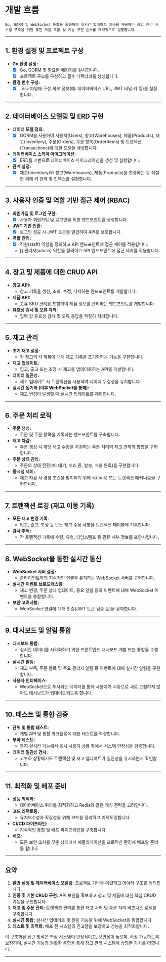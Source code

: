 # 개발 흐름

```
Go, GORM 및 WebSocket 통합을 활용하여 실시간 업데이트 기능을 제공하는 창고 관리 시스템 구축을 위한 추천 개발 흐름 및 기능 구현 순서를 개략적으로 설명합니다.
```

---

## 1. 환경 설정 및 프로젝트 구성
- **Go 환경 설정:**  
  - [x] Go, GORM 및 필요한 패키지를 설치합니다.
  - [x] 프로젝트 구조를 구성하고 필수 디렉터리를 생성합니다.
- **환경 변수 구성:**  
  - [x] `.env` 파일에 구성 세부 정보(예: 데이터베이스 URL, JWT 비밀 키 등)를 설정합니다.

---

## 2. 데이터베이스 모델링 및 ERD 구현
- **데이터 모델 정의:**  
  - [x] GORM을 사용하여 사용자(Users), 창고(Warehouses), 제품(Products), 재고(Inventory), 주문(Orders), 주문 항목(OrderItems) 및 트랜잭션(Transactions)에 대한 모델을 생성합니다.
- **데이터베이스 스키마 마이그레이션:**  
  - [x] ERD를 기반으로 데이터베이스 마이그레이션을 생성 및 실행합니다.
- **관계 설정:**  
  - [x] 재고(Inventory)와 창고(Warehouses), 제품(Products)를 연결하는 등 적절한 외래 키 관계 및 인덱스를 설정합니다.

---

## 3. 사용자 인증 및 역할 기반 접근 제어 (RBAC)
- **회원가입 및 로그인 구현:**  
  - [x] 사용자 회원가입 및 로그인을 위한 엔드포인트를 생성합니다.
- **JWT 기반 인증:**  
  - [x] 로그인 성공 시 JWT 토큰을 발급하여 API를 보호합니다.
- **역할 관리:**  
  - [x] 직원(staff) 역할을 정의하고 API 엔드포인트에 접근 제어를 적용합니다.
  - [] 관리자(admin) 역할을 정의하고 API 엔드포인트에 접근 제어를 적용합니다.

---

## 4. 창고 및 제품에 대한 CRUD API
- **창고 API:**  
  - 창고 기록을 생성, 조회, 수정, 삭제하는 엔드포인트를 개발합니다.
- **제품 API:**  
  - 고유 SKU 관리를 포함하여 제품 정보를 관리하는 엔드포인트를 개발합니다.
- **유효성 검사 및 오류 처리:**  
  - 입력 값 유효성 검사 및 오류 응답을 적절히 처리합니다.

---

## 5. 재고 관리
- **초기 재고 설정:**  
  - 각 창고의 각 제품에 대해 재고 기록을 초기화하는 기능을 구현합니다.
- **재고 업데이트:**  
  - 입고, 출고 또는 조정 시 재고를 업데이트하는 API를 개발합니다.
- **데이터 일관성:**  
  - 재고 업데이트 시 트랜잭션을 사용하여 데이터 무결성을 유지합니다.
- **실시간 동기화 (이후 WebSocket을 통해):**  
  - 재고 변경이 발생할 때 실시간 업데이트를 계획합니다.

---

## 6. 주문 처리 로직
- **주문 생성:**  
  - 주문 및 주문 항목을 기록하는 엔드포인트를 구축합니다.
- **재고 차감:**  
  - 주문 생성 시 해당 재고 수량을 차감하는 주문 처리와 재고 관리의 통합을 구현합니다.
- **주문 상태 관리:**  
  - 주문의 상태 전환(예: 대기, 처리 중, 발송, 배송 완료)을 구현합니다.
- **동시성 제어:**  
  - 재고 차감 시 경쟁 조건을 방지하기 위해 락(lock) 또는 트랜잭션 메커니즘을 구현합니다.

---

## 7. 트랜잭션 로깅 (재고 이동 기록)
- **모든 재고 변경 기록:**  
  - 입고, 출고, 조정 등 모든 재고 수정 사항을 트랜잭션 테이블에 기록합니다.
- **감사 추적:**  
  - 각 트랜잭션 기록에 수량, 유형, 타임스탬프 등 관련 세부 정보를 포함시킵니다.

---

## 8. WebSocket을 통한 실시간 통신
- **WebSocket 서버 설정:**  
  - 클라이언트와의 지속적인 연결을 유지하는 WebSocket 서버를 구현합니다.
- **실시간 이벤트 브로드캐스팅:**  
  - 재고 변경, 주문 상태 업데이트, 중요 알림 등의 이벤트에 대해 WebSocket 이벤트를 통합합니다.
- **보안 고려사항:**  
  - WebSocket 연결에 대해 인증(JWT 토큰 검증 등)을 강화합니다.

---

## 9. 대시보드 및 알림 통합
- **대시보드 통합:**  
  - 실시간 데이터를 시각화하기 위한 프론트엔드 대시보드 개발 또는 통합을 수행합니다.
- **실시간 알림:**  
  - 재고 부족, 주문 완료 및 주요 관리자 알림 등 이벤트에 대해 실시간 알림을 구현합니다.
- **사용자 인터페이스:**  
  - WebSocket으로 푸시되는 데이터를 통해 사용자가 수동으로 새로 고침하지 않아도 대시보드가 업데이트되도록 합니다.

---

## 10. 테스트 및 통합 검증
- **단위 및 통합 테스트:**  
  - 개별 API 및 통합 워크플로에 대한 테스트를 작성합니다.
- **부하 테스트:**  
  - 특히 실시간 기능에서 동시 사용자 상황 하에서 시스템 안정성을 검증합니다.
- **데이터 일관성 검사:**  
  - 고부하 상황에서도 트랜잭션 및 재고 업데이트가 일관성을 유지하는지 확인합니다.

---

## 11. 최적화 및 배포 준비
- **성능 최적화:**  
  - 데이터베이스 쿼리를 최적화하고 Redis와 같은 캐싱 전략을 고려합니다.
- **코드 리팩토링:**  
  - 유지보수성과 확장성을 위해 코드를 정리하고 리팩토링합니다.
- **CI/CD 파이프라인:**  
  - 지속적인 통합 및 배포 파이프라인을 구축합니다.
- **배포:**  
  - 모든 보안 조치를 갖춘 상태에서 애플리케이션을 프로덕션 환경에 배포할 준비를 합니다.

---

## 요약

1. **환경 설정 및 데이터베이스 모델링:** 프로젝트 기반을 마련하고 데이터 구조를 정의합니다.
2. **인증 및 기본 CRUD 구현:** API 보안을 확보하고 창고 및 제품에 대한 핵심 CRUD 기능을 구현합니다.
3. **재고 및 주문 관리:** 트랜잭션 관리를 통한 재고 처리 및 주문 처리 비즈니스 로직을 구축합니다.
4. **실시간 통합:** 실시간 업데이트 및 알림 기능을 위해 WebSocket을 통합합니다.
5. **테스트 및 최적화:** 배포 전 시스템의 견고함을 보장하고 성능을 최적화합니다.

이 구조화된 접근 방식은 핵심 시스템이 안정적이고, 보안성이 높으며, 확장 가능하도록 보장하며, 실시간 기능의 원활한 통합을 통해 창고 관리 시스템에 상당한 가치를 더합니다.

---
